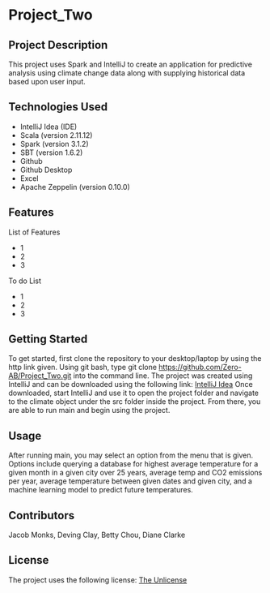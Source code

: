 # Project_Two

## Project Description

This project uses Spark and IntelliJ to create an application for predictive analysis using climate change data along with supplying historical data based upon user input.

## Technologies Used

* IntelliJ Idea (IDE)
* Scala (version 2.11.12)
* Spark (version 3.1.2)
* SBT (version 1.6.2)
* Github
* Github Desktop
* Excel
* Apache Zeppelin (version 0.10.0)

## Features
List of Features
* 1
* 2
* 3

To do List
* 1
* 2
* 3

## Getting Started

To get started, first clone the repository to your desktop/laptop by using the http link given. Using git bash, type git clone https://github.com/Zero-AB/Project_Two.git into the command line. The project was created using IntelliJ and can be downloaded using the following link: [IntelliJ Idea](https://www.jetbrains.com/idea/download/#section=windows) Once downloaded, start IntelliJ and use it to open the project folder and navigate to the climate object under the src folder inside the project. From there, you are able to run main and begin using the project. 

## Usage

After running main, you may select an option from the menu that is given. Options include querying a database for highest average temperature for a given month in a given city over 25 years, average temp and CO2 emissions per year, average temperature between given dates and given city, and a machine learning model to predict future temperatures. 

## Contributors

Jacob Monks,
Deving Clay,
Betty Chou,
Diane Clarke

## License
The project uses the following license: [The Unlicense](https://unlicense.org/)
